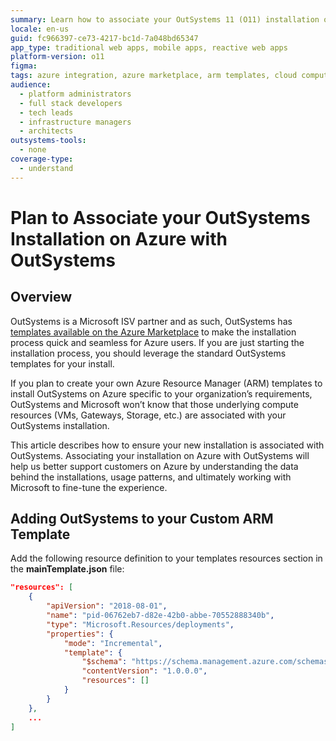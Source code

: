 ```yaml
---
summary: Learn how to associate your OutSystems 11 (O11) installation on Azure with OutSystems for enhanced support and optimized usage.
locale: en-us
guid: fc966397-ce73-4217-bc1d-7a048bd65347
app_type: traditional web apps, mobile apps, reactive web apps
platform-version: o11
figma:
tags: azure integration, azure marketplace, arm templates, cloud computing, installation configuration
audience:
  - platform administrators
  - full stack developers
  - tech leads
  - infrastructure managers
  - architects
outsystems-tools:
  - none
coverage-type:
  - understand
---
```


# Plan to Associate your OutSystems Installation on Azure with OutSystems

## Overview

OutSystems is a Microsoft ISV partner and as such, OutSystems has [templates available on the Azure Marketplace](https://azuremarketplace.microsoft.com/en-ca/marketplace/apps?search=outsystems&page=1) to make the installation process quick and seamless for Azure users. If you are just starting the installation process, you should leverage the standard OutSystems templates for your install.

If you plan to create your own Azure Resource Manager (ARM) templates to install OutSystems on Azure specific to your organization’s requirements, OutSystems and Microsoft won’t know that those underlying compute resources (VMs, Gateways, Storage, etc.) are associated with your OutSystems installation.

This article describes how to ensure your new installation is associated with OutSystems. Associating your installation on Azure with OutSystems will help us better support customers on Azure by understanding the data behind the installations, usage patterns, and ultimately working with Microsoft to fine-tune the experience.

## Adding OutSystems to your Custom ARM Template

Add the following resource definition to your templates resources section in the **mainTemplate.json** file:

```json
"resources": [
    {
        "apiVersion": "2018-08-01",
        "name": "pid-06762eb7-d82e-42b0-abbe-70552888340b",
        "type": "Microsoft.Resources/deployments",
        "properties": {
            "mode": "Incremental",
            "template": {
                "$schema": "https://schema.management.azure.com/schemas/2015-01-01/deploymentTemplate.json#",
                "contentVersion": "1.0.0.0",
                "resources": []
            }
        }
    },
    ...
]
```
